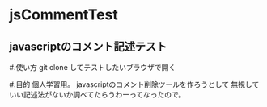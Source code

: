 jsCommentTest
=============

javascriptのコメント記述テスト
------------------------------

#.使い方
git clone してテストしたいブラウザで開く

#.目的
個人学習用。
javascriptのコメント削除ツールを作ろうとして
無視していい記述法がないか調べてたらうわーってなったので。
